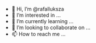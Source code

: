 - 👋 Hi, I’m @rafalluksza
- 👀 I’m interested in ...
- 🌱 I’m currently learning ...
- 💞️ I’m looking to collaborate on ...
- 📫 How to reach me ...

<!---
rafalluksza/rafalluksza is a ✨ special ✨ repository because its `README.md` (this file) appears on your GitHub profile.
You can click the Preview link to take a look at your changes.
--->
